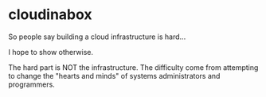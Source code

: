 cloudinabox
===========
So people say building a cloud infrastructure is hard...

I hope to show otherwise.

The hard part is NOT the infrastructure. The difficulty come from attempting to change the  "hearts and minds" of systems administrators and programmers.